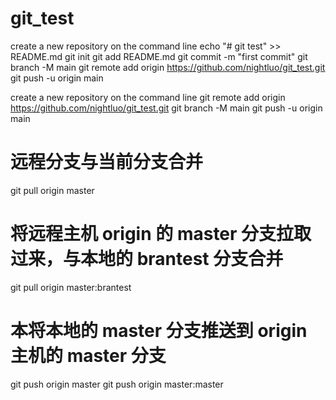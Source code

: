 <!--
 * @Author: nightluo 1872194982@qq.com
 * @Date: 2023-03-31 14:40:35
 * @LastEditors: nightluo 1872194982@qq.com
 * @LastEditTime: 2023-03-31 14:42:02
 * @FilePath: /project/git_test/README.md
 * @Description: 这是默认设置,请设置`customMade`, 打开koroFileHeader查看配置 进行设置: https://github.com/OBKoro1/koro1FileHeader/wiki/%E9%85%8D%E7%BD%AE
-->
# git_test

create a new repository on the command line
echo "# git test" >> README.md
git init
git add README.md
git commit -m "first commit"
git branch -M main
git remote add origin https://github.com/nightluo/git_test.git
git push -u origin main

create a new repository on the command line
git remote add origin https://github.com/nightluo/git_test.git
git branch -M main
git push -u origin main

# 远程分支与当前分支合并
git pull origin master
# 将远程主机 origin 的 master 分支拉取过来，与本地的 brantest 分支合并
git pull origin master:brantest

# 本将本地的 master 分支推送到 origin 主机的 master 分支
git push origin master
git push origin master:master


